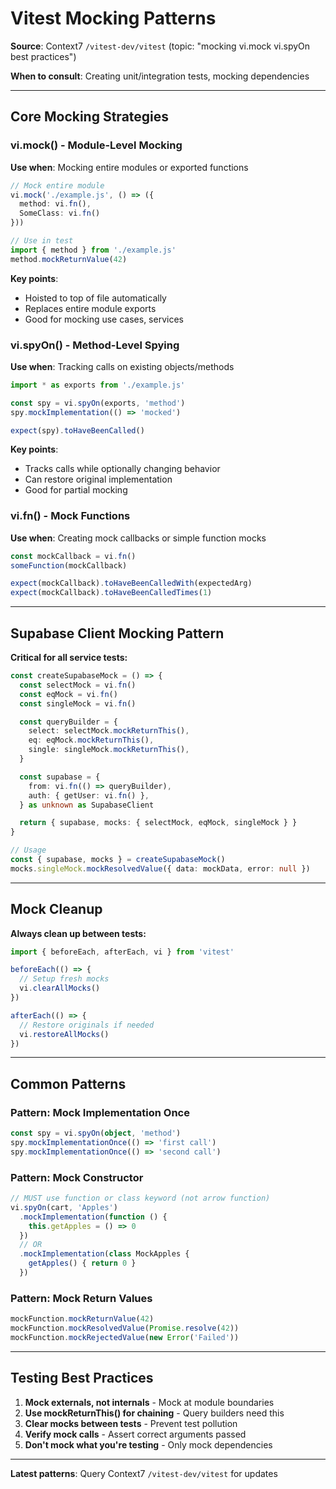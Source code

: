 # Vitest Mocking Patterns

**Source**: Context7 `/vitest-dev/vitest` (topic: "mocking vi.mock vi.spyOn best practices")

**When to consult**: Creating unit/integration tests, mocking dependencies

---

## Core Mocking Strategies

### vi.mock() - Module-Level Mocking

**Use when**: Mocking entire modules or exported functions

```typescript
// Mock entire module
vi.mock('./example.js', () => ({
  method: vi.fn(),
  SomeClass: vi.fn()
}))

// Use in test
import { method } from './example.js'
method.mockReturnValue(42)
```

**Key points**:
- Hoisted to top of file automatically
- Replaces entire module exports
- Good for mocking use cases, services

### vi.spyOn() - Method-Level Spying

**Use when**: Tracking calls on existing objects/methods

```typescript
import * as exports from './example.js'

const spy = vi.spyOn(exports, 'method')
spy.mockImplementation(() => 'mocked')

expect(spy).toHaveBeenCalled()
```

**Key points**:
- Tracks calls while optionally changing behavior
- Can restore original implementation
- Good for partial mocking

### vi.fn() - Mock Functions

**Use when**: Creating mock callbacks or simple function mocks

```typescript
const mockCallback = vi.fn()
someFunction(mockCallback)

expect(mockCallback).toHaveBeenCalledWith(expectedArg)
expect(mockCallback).toHaveBeenCalledTimes(1)
```

---

## Supabase Client Mocking Pattern

**Critical for all service tests:**

```typescript
const createSupabaseMock = () => {
  const selectMock = vi.fn()
  const eqMock = vi.fn()
  const singleMock = vi.fn()

  const queryBuilder = {
    select: selectMock.mockReturnThis(),
    eq: eqMock.mockReturnThis(),
    single: singleMock.mockReturnThis(),
  }

  const supabase = {
    from: vi.fn(() => queryBuilder),
    auth: { getUser: vi.fn() },
  } as unknown as SupabaseClient

  return { supabase, mocks: { selectMock, eqMock, singleMock } }
}

// Usage
const { supabase, mocks } = createSupabaseMock()
mocks.singleMock.mockResolvedValue({ data: mockData, error: null })
```

---

## Mock Cleanup

**Always clean up between tests:**

```typescript
import { beforeEach, afterEach, vi } from 'vitest'

beforeEach(() => {
  // Setup fresh mocks
  vi.clearAllMocks()
})

afterEach(() => {
  // Restore originals if needed
  vi.restoreAllMocks()
})
```

---

## Common Patterns

### Pattern: Mock Implementation Once

```typescript
const spy = vi.spyOn(object, 'method')
spy.mockImplementationOnce(() => 'first call')
spy.mockImplementationOnce(() => 'second call')
```

### Pattern: Mock Constructor

```typescript
// MUST use function or class keyword (not arrow function)
vi.spyOn(cart, 'Apples')
  .mockImplementation(function () {
    this.getApples = () => 0
  })
  // OR
  .mockImplementation(class MockApples {
    getApples() { return 0 }
  })
```

### Pattern: Mock Return Values

```typescript
mockFunction.mockReturnValue(42)
mockFunction.mockResolvedValue(Promise.resolve(42))
mockFunction.mockRejectedValue(new Error('Failed'))
```

---

## Testing Best Practices

1. **Mock externals, not internals** - Mock at module boundaries
2. **Use mockReturnThis() for chaining** - Query builders need this
3. **Clear mocks between tests** - Prevent test pollution
4. **Verify mock calls** - Assert correct arguments passed
5. **Don't mock what you're testing** - Only mock dependencies

---

**Latest patterns**: Query Context7 `/vitest-dev/vitest` for updates
